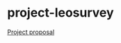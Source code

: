 # project-leosurvey
[Project proposal](https://github.com/2021-4ahif-syp/project-leosurvey/blob/main/documents/projectproposal/asciidocs/index.adoc)
